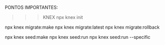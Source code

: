 PONTOS IMPORTANTES:

> > > KNEX
> > > npx knex init

npx knex migrate:make <migration-name>
npx knex migrate:latest
npx knex migrate:rollback

npx knex seed:make <seed-name>
npx knex seed:run
npx knex seed:run --specific <seed-name>
